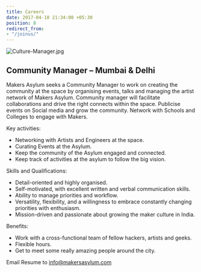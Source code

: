 ```yaml
---
title: Careers
date: 2017-04-10 21:34:00 +05:30
position: 8
redirect_from:
- "/joinus/"
---
```


![Culture-Manager.jpg](/uploads/Culture-Manager.jpg)

## Community Manager – Mumbai & Delhi

Makers Asylum seeks a Community Manager to work on creating the community at the space by organising events, talks and managing the artist network of Makers Asylum. Community manager will facilitate collaborations and drive the right connects within the space. Publicise events on Social media and grow the community. Network with Schools and Colleges to engage with Makers.

Key activities:
* Networking with Artists and Engineers at the space.
* Curating Events at the Asylum.
* Keep the community of the Asylum engaged and connected.
* Keep track of activities at the asylum to follow the big vision.

Skills and Qualifications:
* Detail-oriented and highly organised.
* Self-motivated, with excellent written and verbal communication skills.
* Ability to manage priorities and workflow.
* Versatility, flexibility, and a willingness to embrace constantly changing priorities with enthusiasm.
* Mission-driven and passionate about growing the maker culture in India.

Benefits:
* Work with a cross-functional team of fellow hackers, artists and geeks.
* Flexible hours.
* Get to meet some really amazing people around the city.

Email Resume to [info@makersasylum.com ](mailto:info@makersasylum.com)
